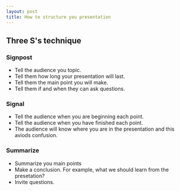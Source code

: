 ```yaml
---
layout: post
title: How to structure you presentation
---
```


## Three S's technique

### Signpost
* Tell the audience you topic.
* Tell them how long your presentation will last.
* Tell them the main point you will make.
* Tell them if and when they can ask questions.

### Signal
* Tell the audience when you are beginning each point.
* Tell the audience when you have finished each point.
* The audience will know where you are in the presentation and this aviods confusion.

### Summarize
* Summarize you main points
* Make a conclusion. For example, what we should learn from the presetation?
* Invite questions.
